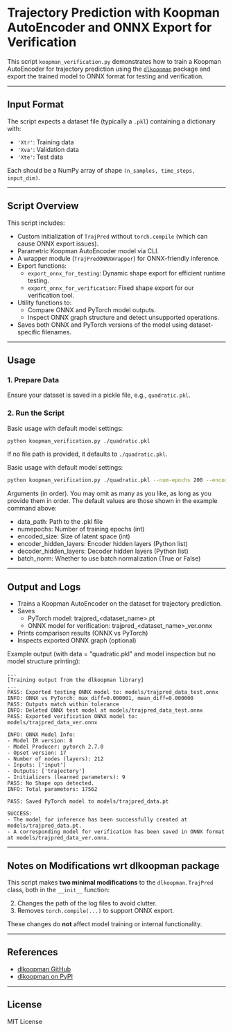 # Trajectory Prediction with Koopman AutoEncoder and ONNX Export for Verification

This script `koopman_verification.py` demonstrates how to train a Koopman AutoEncoder for trajectory prediction using the [`dlkoopman`](https://github.com/GaloisInc/dlkoopman) package and export the trained model to ONNX format for testing and verification.

---

## Input Format

The script expects a dataset file (typically a `.pkl`) containing a dictionary with:

- `'Xtr'`: Training data
- `'Xva'`: Validation data
- `'Xte'`: Test data

Each should be a NumPy array of shape `(n_samples, time_steps, input_dim)`.

---

## Script Overview

This script includes:

- Custom initialization of `TrajPred` without `torch.compile` (which can cause ONNX export issues).
- Parametric Koopman AutoEncoder model via CLI.
- A wrapper module (`TrajPredONNXWrapper`) for ONNX-friendly inference.
- Export functions:
  - `export_onnx_for_testing`: Dynamic shape export for efficient runtime testing.
  - `export_onnx_for_verification`: Fixed shape export for our verification tool.
- Utility functions to:
  - Compare ONNX and PyTorch model outputs.
  - Inspect ONNX graph structure and detect unsupported operations.
- Saves both ONNX and PyTorch versions of the model using dataset-specific filenames.
---

## Usage

### 1. Prepare Data

Ensure your dataset is saved in a pickle file, e.g., `quadratic.pkl`.

### 2. Run the Script

Basic usage with default model settings:

```bash
python koopman_verification.py ./quadratic.pkl
```

If no file path is provided, it defaults to `./quadratic.pkl`.


Basic usage with default model settings:
```bash
python koopman_verification.py ./quadratic.pkl --num-epochs 200 --encoded-size 64 
```

Arguments (in order). You may omit as many as you like, as long as you provide them in order. The default values are those shown in the example command above:

- data_path: Path to the .pkl file
- numepochs: Number of training epochs (int)
- encoded_size: Size of latent space (int)
- encoder_hidden_layers: Encoder hidden layers (Python list)
- decoder_hidden_layers: Decoder hidden layers (Python list)
- batch_norm: Whether to use batch normalization (True or False)

---

## Output and Logs

- Trains a Koopman AutoEncoder on the dataset for trajectory prediction.
- Saves 
  - PyTorch model: trajpred_\<dataset_name\>.pt
  - ONNX model for verification: trajpred_\<dataset_name\>_ver.onnx
- Prints comparison results (ONNX vs PyTorch)
- Inspects exported ONNX graph (optional)

Example output (with data = "quadratic.pkl" and model inspection but no model structure printing):

```
...
[Training output from the dlkoopman library]
...
PASS: Exported testing ONNX model to: models/trajpred_data_test.onnx
INFO: ONNX vs PyTorch: max_diff=0.000001, mean_diff=0.000000
PASS: Outputs match within tolerance
INFO: Deleted ONNX test model at models/trajpred_data_test.onnx
PASS: Exported verification ONNX model to: models/trajpred_data_ver.onnx

INFO: ONNX Model Info:
- Model IR version: 8
- Model Producer: pytorch 2.7.0
- Opset version: 17
- Number of nodes (layers): 212
- Inputs: ['input']
- Outputs: ['trajectory']
- Initializers (learned parameters): 9
PASS: No Shape ops detected.
INFO: Total parameters: 17562

PASS: Saved PyTorch model to models/trajpred_data.pt

SUCCESS:
- The model for inference has been successfully created at models/trajpred_data.pt.
- A corresponding model for verification has been saved in ONNX format at models/trajpred_data_ver.onnx.
```

---

## Notes on Modifications wrt dlkoopman package

This script makes **two minimal modifications** to the `dlkoopman.TrajPred` class, both in the `__init__` function:

2. Changes the path of the log files to avoid clutter.
2. Removes `torch.compile(...)` to support ONNX export.

These changes do **not** affect model training or internal functionality.

---

## References

- [dlkoopman GitHub](https://github.com/GaloisInc/dlkoopman)
- [dlkoopman on PyPI](https://pypi.org/project/dlkoopman/)

---

## License

MIT License